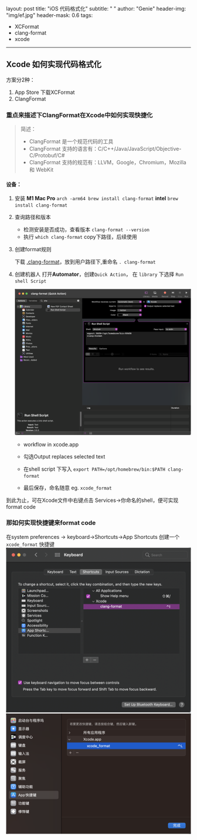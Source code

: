 layout: post
title: "iOS 代码格式化"
subtitle: " "
author: "Genie"
header-img: "img/ef.jpg"
header-mask: 0.6
tags:
  -  XCFormat
  -  clang-format
  -  xcode

---

## Xcode 如何实现代码格式化

方案分2种：

1. App Store 下载XCFormat
2. ClangFormat

### 重点来描述下ClangFormat在Xcode中如何实现快捷化

>简述：
>
> * ClangFormat 是一个规范代码的工具
> * ClangFormat 支持的语言有：C/C++/Java/JavaScript/Objective-C/Protobuf/C#
> * ClangFormat 支持的规范有：LLVM，Google，Chromium，Mozilla 和 WebKit

#### 设备：

1. 安装 
 **M1 Mac Pro** `arch -arm64 brew install clang-format`
  **intel** ```brew install clang-format```

2. 查询路径和版本
	* 	检测安装是否成功，查看版本 `clang-format --version`
	*  	执行 `which clang-format` copy下路径，后续使用
3. 创建format规则

	下载 [.clang-format](https://raw.githubusercontent.com/Gensun/Gensun.github.io/master/img/code-format/clang-format)，放到用户路径下,重命名
	`. clang-format `


4. 创建机器人
	 打开**Automator**，创建`Quick Action`， 在 `library` 下选择 `Run shell Script`
		 
	![1](/img/code-format/WX20211019-153013@2x.png)
	
	* 	workflow in xcode.app
	*   勾选Output replaces selected text

	*   在shell script 下写入 ```export PATH=/opt/homebrew/bin:$PATH
	clang-format```
	*   最后保存，命名随意 eg. `xcode_format`

到此为止，可在Xcode文件中右键点击 Services->你命名的shell，便可实现format code

### 那如何实现快捷键来format code
在system preferences -> keyboard->Shortcuts->App Shortcuts 创建一个 `xcode_format` 快捷键
	![2](/img/code-format/WX20211019-152951@2x.png)
	![3](/img/code-format/WX20230104-180328@2x.png)

